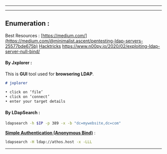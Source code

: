 - - -

- - -
## Enumeration : 

Best Resources :
[https://medium.com/](https://medium.com/@minimalist.ascent/pentesting-ldap-servers-25577bde675b)
[Hacktricks](https://book.hacktricks.xyz/network-services-pentesting/pentesting-ldap)
https://www.n00py.io/2020/02/exploiting-ldap-server-null-bind/

#### By Jxplorer : 

This is **GUI** tool used for **browsering LDAP**. 
```markdown
# jxplorer

• click on ‘file’
• click on ‘connect’
• enter your target details
```


#### By LDapSearch : 

```sh
ldapsearch -h $IP -p 389 -x -b "dc=mywebsite,dc=com"
```

**<u>Simple Authentication (Anonymous Bind)</u>** : 
```sh
ldapsearch -H ldap://athos.host -x -LLL
```


- - -